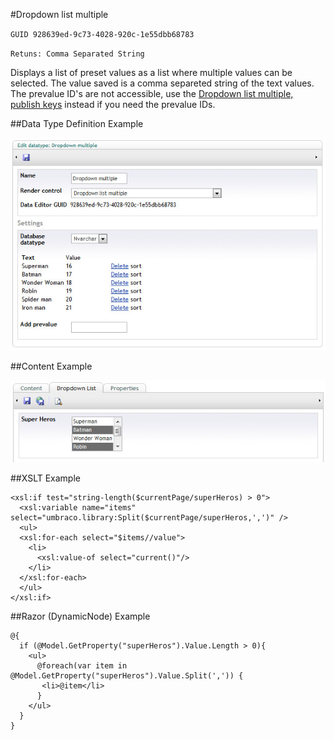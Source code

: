#Dropdown list multiple

`GUID 928639ed-9c73-4028-920c-1e55dbb68783`

`Retuns: Comma Separated String`

Displays a list of preset values as a list where multiple values can be selected. The value saved is a comma separeted string of the text values. The prevalue ID's are not accessible, use the [Dropdown list multiple, publish keys](Dropdown-Multiple-Publish-Keys.md) instead if you need the prevalue IDs.

##Data Type Definition Example

![Dropdown List, Publish Keys Data Type Definition](images/Dropdown-Multiple-DataType.jpg?raw=true)

##Content Example

![Dropdown List, Publish Keys Content Example](images/Dropdown-Multiple-Content.jpg?raw=true)

##XSLT Example

	<xsl:if test="string-length($currentPage/superHeros) > 0">  
	  <xsl:variable name="items" select="umbraco.library:Split($currentPage/superHeros,',')" />  
	  <ul>  
	  <xsl:for-each select="$items//value">
	    <li>
	      <xsl:value-of select="current()"/>
	    </li>
	  </xsl:for-each>
	  </ul>    
	</xsl:if>

##Razor (DynamicNode) Example

	@{
	  if (@Model.GetProperty("superHeros").Value.Length > 0){
	    <ul>                                                        
	      @foreach(var item in @Model.GetProperty("superHeros").Value.Split(',')) { 
	       <li>@item</li>
	      }
	    </ul>                                                                                        
	  }
	}